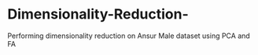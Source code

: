 # Dimensionality-Reduction-
Performing dimensionality reduction on Ansur Male dataset using PCA and FA
